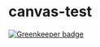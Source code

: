 # canvas-test

[![Greenkeeper badge](https://badges.greenkeeper.io/bcomnes/canvas-test.svg)](https://greenkeeper.io/)

